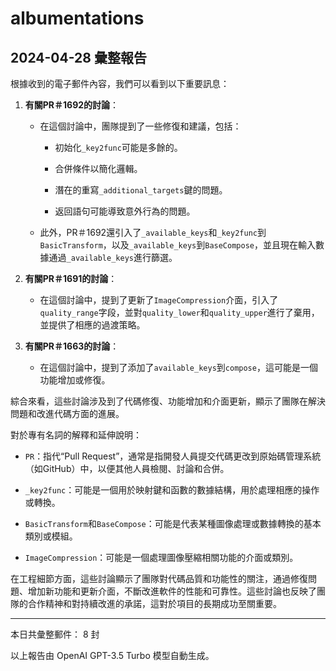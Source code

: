 # albumentations

## 2024-04-28 彙整報告

根據收到的電子郵件內容，我們可以看到以下重要訊息：



1. **有關PR＃1692的討論**：

   - 在這個討論中，團隊提到了一些修復和建議，包括：

     - 初始化`_key2func`可能是多餘的。

     - 合併條件以簡化邏輯。

     - 潛在的重寫`_additional_targets`鍵的問題。

     - 返回語句可能導致意外行為的問題。

   - 此外，PR＃1692還引入了`_available_keys`和`_key2func`到`BasicTransform`，以及`_available_keys`到`BaseCompose`，並且現在輸入數據通過`_available_keys`進行篩選。



2. **有關PR＃1691的討論**：

   - 在這個討論中，提到了更新了`ImageCompression`介面，引入了`quality_range`字段，並對`quality_lower`和`quality_upper`進行了棄用，並提供了相應的過渡策略。



3. **有關PR＃1663的討論**：

   - 在這個討論中，提到了添加了`available_keys`到`compose`，這可能是一個功能增加或修復。



綜合來看，這些討論涉及到了代碼修復、功能增加和介面更新，顯示了團隊在解決問題和改進代碼方面的進展。



對於專有名詞的解釋和延伸說明：

- `PR`：指代“Pull Request”，通常是指開發人員提交代碼更改到原始碼管理系統（如GitHub）中，以便其他人員檢閱、討論和合併。

- `_key2func`：可能是一個用於映射鍵和函數的數據結構，用於處理相應的操作或轉換。

- `BasicTransform`和`BaseCompose`：可能是代表某種圖像處理或數據轉換的基本類別或模組。

- `ImageCompression`：可能是一個處理圖像壓縮相關功能的介面或類別。



在工程細節方面，這些討論顯示了團隊對代碼品質和功能性的關注，通過修復問題、增加新功能和更新介面，不斷改進軟件的性能和可靠性。這些討論也反映了團隊的合作精神和對持續改進的承諾，這對於項目的長期成功至關重要。



---



本日共彙整郵件： 8 封



以上報告由 OpenAI GPT-3.5 Turbo 模型自動生成。